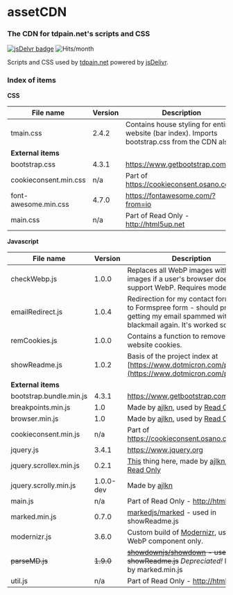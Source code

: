 # assetCDN

### The CDN for tdpain.net's scripts and CSS

[![jsDelvr badge](https://img.shields.io/badge/Powered%20by-jsDelivr-%23ff5627.svg?style=flat-square)](https://www.jsdelivr.com)
![Hits/month](https://data.jsdelivr.com/v1/package/gh/codemicro/assetCDN/badge)

Scripts and CSS used by [tdpain.net](https://www.tdpain.net) powered by [jsDelivr](https://www.jsdelivr.com).

### Index of items

**CSS**

| File name             | Version | Description                                                  |
| --------------------- | ------- | ------------------------------------------------------------ |
| tmain.css             | 2.4.2   | Contains house styling for entire website (bar index). Imports bootstrap.css from the CDN also. |
| **External items**    |         |                                                              |
| bootstrap.css         | 4.3.1   | https://www.getbootstrap.com                                 |
| cookieconsent.min.css | n/a     | Part of https://cookieconsent.osano.com/                     |
| font-awesome.min.css  | 4.7.0   | https://fontawesome.com/?from=io                             |
| main.css              | n/a     | Part of Read Only - http://html5up.net                       |

**Javascript**

| File name               | Version   | Description                                                  |
| ----------------------- | --------- | ------------------------------------------------------------ |
| checkWebp.js            | 1.0.0     | Replaces all WebP images with JPEG images if a user's browser doesn't support WebP. Requires modernizr.js. |
| emailRedirect.js        | 1.0.4     | Redirection for my contact form, going to Formspree form - should prevent getting my email spammed with fake blackmail again. It's worked so far. |
| remCookies.js           | 1.0.0     | Contains a function to remove all website cookies.           |
| showReadme.js           | 1.0.2     | Basis of the project index at [https://www.dotmicron.com/projects/](https://www.dotmicron.com/projects/) |
| **External items**      |           |                                                              |
| bootstrap.bundle.min.js | 4.3.1     | https://www.getbootstrap.com                                 |
| breakpoints.min.js      | 1.0       | Made by [ajlkn](https://github.com/ajlkn), used by [Read Only](https://html5up.net/read-only) |
| browser.min.js          | 1.0       | Made by [ajlkn](https://github.com/ajlkn), used by [Read Only](https://html5up.net/read-only) |
| cookieconsent.min.js    | n/a       | Part of https://cookieconsent.osano.com/                     |
| jquery.js               | 3.4.1     | https://www.jquery.org                                       |
| jquery.scrollex.min.js  | 0.2.1     | [This](https://github.com/ajlkn/jquery.scrollex) thing here, made by [ajlkn](https://github.com/ajlkn), used by [Read Only](https://html5up.net/read-only) |
| jquery.scrolly.min.js   | 1.0.0-dev | Made by [ajlkn](https://github.com/ajlkn)                    |
| main.js                 | n/a       | Part of Read Only - http://html5up.net                       |
| marked.min.js           | 0.7.0     | [markedjs/marked](https://www.github.com/markedjs/marked) - used in showReadme.js |
| modernizr.js            | 3.6.0     | Custom build of [Modernizr](https://modernizr.com/), using the WebP component only. |
| ~~parseMD.js~~          | ~~1.9.0~~ | ~~[showdownjs/showdown](https://www.github.com/showdownjs/showdown) - used in showReadme.js~~ *Depreciated!* Replaced by marked.min.js |
| util.js                 | n/a       | Part of Read Only - http://html5up.net                       |

